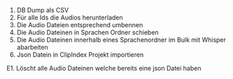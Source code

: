 1. DB Dump als CSV
2. Für alle Ids die Audios herunterladen
3. Die Audio Dateien entsprechend umbennen
4. Die Audio Dateinen in Sprachen Ordner schieben
5. Die Audio Dateinen innerhalb eines Sprachenordner im Bulk mit Whisper abarbeiten
6. Json Datein in ClipIndex Projekt importieren

E1. Löscht alle Audio Dateinen welche bereits eine json Datei haben